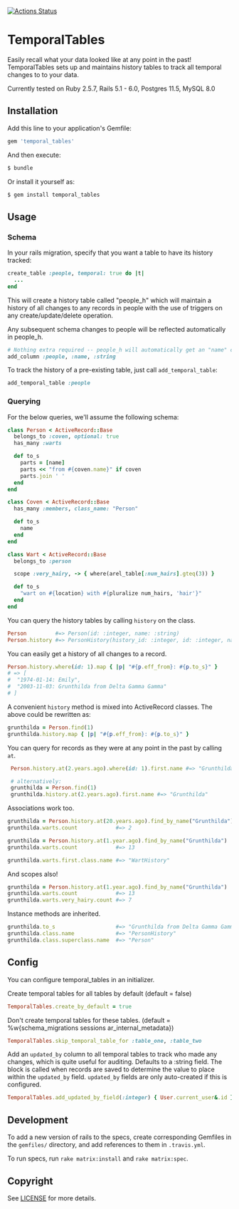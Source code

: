 [![Actions Status](https://github.com/bkroeker/temporal_tables/workflows/Continuous%20Integration/badge.svg?branch=master)](https://github.com/bkroeker/temporal_tables/actions)

# TemporalTables

Easily recall what your data looked like at any point in the past!  TemporalTables sets up and maintains history tables to track all temporal changes to to your data.

Currently tested on Ruby 2.5.7, Rails 5.1 - 6.0, Postgres 11.5, MySQL 8.0

## Installation

Add this line to your application's Gemfile:
``` ruby
gem 'temporal_tables'
```

And then execute:
``` bash
$ bundle
```

Or install it yourself as:
``` bash
$ gem install temporal_tables
```

## Usage

### Schema

In your rails migration, specify that you want a table to have its history tracked:
``` ruby
create_table :people, temporal: true do |t|
  ...
end
```

This will create a history table called "people_h" which will maintain a history of all changes to any records in people with the use of triggers on any create/update/delete operation.

Any subsequent schema changes to people will be reflected automatically in people_h.

``` ruby
# Nothing extra required -- people_h will automatically get an "name" column too!
add_column :people, :name, :string
```

To track the history of a pre-existing table, just call `add_temporal_table`:
``` ruby
add_temporal_table :people
```

### Querying

For the below queries, we'll assume the following schema:
``` ruby
class Person < ActiveRecord::Base
  belongs_to :coven, optional: true
  has_many :warts

  def to_s
    parts = [name]
    parts << "from #{coven.name}" if coven
    parts.join ' '
  end
end

class Coven < ActiveRecord::Base
  has_many :members, class_name: "Person"

  def to_s
    name
  end
end

class Wart < ActiveRecord::Base
  belongs_to :person

  scope :very_hairy, -> { where(arel_table[:num_hairs].gteq(3)) }

  def to_s
    "wart on #{location} with #{pluralize num_hairs, 'hair'}"
  end
end
```

You can query the history tables by calling `history` on the class.
``` ruby
Person         #=> Person(id: :integer, name: :string)
Person.history #=> PersonHistory(history_id: :integer, id: :integer, name: :string, eff_from: :datetime, eff_to: :datetime)
```

You can easily get a history of all changes to a record.
``` ruby
Person.history.where(id: 1).map { |p| "#{p.eff_from}: #{p.to_s}" }
# => [
#  "1974-01-14: Emily",
#  "2003-11-03: Grunthilda from Delta Gamma Gamma"
# ]
```

A convenient `history` method is mixed into ActiveRecord classes.  The above could be rewritten as:
``` ruby
grunthilda = Person.find(1)
grunthilda.history.map { |p| "#{p.eff_from}: #{p.to_s}" }
```

You can query for records as they were at any point in the past by calling `at`.
``` ruby
 Person.history.at(2.years.ago).where(id: 1).first.name #=> "Grunthilda"

 # alternatively:
 grunthilda = Person.find(1)
 grunthilda.history.at(2.years.ago).first.name #=> "Grunthilda"
```

Associations work too.
``` ruby
grunthilda = Person.history.at(20.years.ago).find_by_name("Grunthilda")
grunthilda.warts.count            #=> 2

grunthilda = Person.history.at(1.year.ago).find_by_name("Grunthilda")
grunthilda.warts.count            #=> 13

grunthilda.warts.first.class.name #=> "WartHistory"
```

And scopes also!
``` ruby
grunthilda = Person.history.at(1.year.ago).find_by_name("Grunthilda")
grunthilda.warts.count            #=> 13
grunthilda.warts.very_hairy.count #=> 7
```

Instance methods are inherited.
``` ruby
grunthilda.to_s                   #=> "Grunthilda from Delta Gamma Gamma"
grunthilda.class.name             #=> "PersonHistory"
grunthilda.class.superclass.name  #=> "Person"
```

## Config
You can configure temporal_tables in an initializer.

Create temporal tables for all tables by default (default = false)
``` ruby
TemporalTables.create_by_default = true
```

Don't create temporal tables for these tables.  (default = %w{schema_migrations sessions ar_internal_metadata})
``` ruby
TemporalTables.skip_temporal_table_for :table_one, :table_two
```

Add an `updated_by` column to all temporal tables to track who made any changes, which is quite useful for auditing.  Defaults to a :string field.  The block is called when records are saved to determine the value to place within the `updated_by` field.  `updated_by` fields are only auto-created if this is configured.
``` ruby
TemporalTables.add_updated_by_field(:integer) { User.current_user&.id }
```

## Development

To add a new version of rails to the specs, create corresponding Gemfiles in the `gemfiles/` directory, and add references to them in `.travis.yml`.

To run specs, run `rake matrix:install` and `rake matrix:spec`.

## Copyright
See [LICENSE](https://github.com/bkroeker/temporal_tables/blob/master/LICENSE.txt) for more details.
